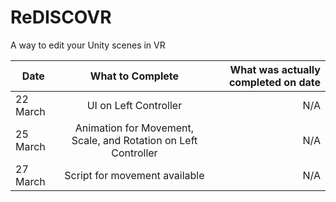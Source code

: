 # ReDISCOVR
A way to edit your Unity scenes in VR


| Date          | What to Complete  | What was actually completed on date | 
| ------------- |:-------------:|----------:|
| 22 March      | UI on Left Controller | N/A |
| 25 March      | Animation for Movement, Scale, and Rotation on Left Controller      |  N/A |
| 27 March      | Script for movement available      |  N/A |
